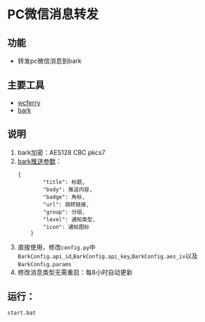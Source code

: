 # PC微信消息转发
## 功能
- 转发pc微信消息到bark
## 主要工具
- [wcferry](https://github.com/lich0821/WeChatFerry)
- [bark](https://github.com/Finb/bark)
## 说明
1. bark加密：AES128 CBC pkcs7
2. [bark推送参数](https://bark.day.app/#/tutorial?id=请求参数)：
    ```
   {
            "title": 标题,
            "body": 推送内容,
            "badge": 角标,
            "url": 跳转链接,
            "group": 分组,
            "level": 通知类型,
            "icon": 通知图标
        }
   ```
3. 直接使用，修改`config.py`中`BarkConfig.api_id`,`BarkConfig.api_key`,`BarkConfig.aes_iv`以及`BarkConfig.params`
4. 修改消息类型无需重启：每8小时自动更新
## 运行：
```
start.bat
```